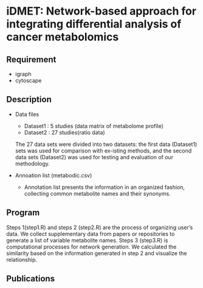 # iDMET: Network-based approach for integrating differential analysis of cancer metabolomics

## Requirement
 
* igraph
* cytoscape


## Description
* Data files
  * Dataset1 : 5 studies (data matrix of metabolome profile)
  * Dataset2 : 27 studies(ratio data) 
  
  The 27 data sets were divided into two datasets: the first data (Dataset1) sets was used for comparison with ex-isting methods, and the second data sets (Dataset2) was used for testing and evaluation of our methodology.

* Annoation list (metabodic.csv)
  * Annotation list presents the information in an organized fashion, collecting common metabolite names and their synonyms.

## Program
Steps 1(step1.R) and steps 2 (step2.R) are the process of organizing user’s data. We collect supplementary data from papers or repositories to generate a list of variable metabolite names. Steps 3 (step3.R) is computational processes for network generation. We calculated the similarity based on the information generated in step 2 and visualize the relationship.

## Publications
